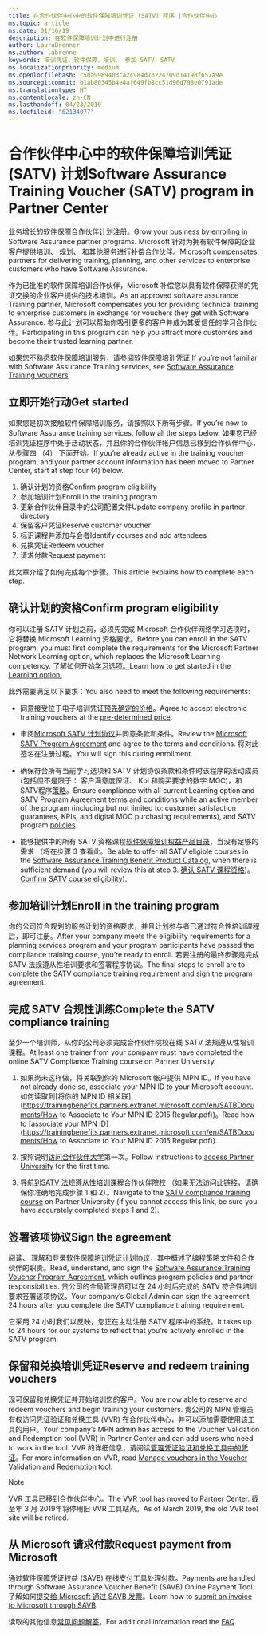```yaml
---
title: 在合作伙伴中心中的软件保障培训凭证 (SATV) 程序 |合作伙伴中心
ms.topic: article
ms.date: 01/16/19
description: 在软件保障培训计划中进行注册
author: LauraBrenner
ms.author: labrenne
keywords: 培训凭证，软件保障，培训、 参加 SATV，SATV
ms.localizationpriority: medium
ms.openlocfilehash: c5da9989403ca2c984d73224709d14198f657a9e
ms.sourcegitcommit: b1ab80345b4e4af649fb8cc51d96d798e0791ade
ms.translationtype: HT
ms.contentlocale: zh-CN
ms.lasthandoff: 04/23/2019
ms.locfileid: "62134077"
---
```

# <a name="software-assurance-training-voucher-satv-program-in-partner-center"></a><span data-ttu-id="d251a-104">合作伙伴中心中的软件保障培训凭证 (SATV) 计划</span><span class="sxs-lookup"><span data-stu-id="d251a-104">Software Assurance Training Voucher (SATV) program in Partner Center</span></span>

<span data-ttu-id="d251a-105">业务增长的软件保障合作伙伴计划注册。</span><span class="sxs-lookup"><span data-stu-id="d251a-105">Grow your business by enrolling in Software Assurance partner programs.</span></span> <span data-ttu-id="d251a-106">Microsoft 针对为拥有软件保障的企业客户提供培训、 规划、 和其他服务进行补偿合作伙伴。</span><span class="sxs-lookup"><span data-stu-id="d251a-106">Microsoft compensates partners for delivering training, planning, and other services to enterprise customers who have Software Assurance.</span></span> 

<span data-ttu-id="d251a-107">作为已批准的软件保障培训合作伙伴，Microsoft 补偿您以具有软件保障获得的凭证交换的企业客户提供的技术培训。</span><span class="sxs-lookup"><span data-stu-id="d251a-107">As an approved software assurance Training partner, Microsoft compensates you for providing technical training to enterprise customers in exchange for vouchers they get with Software Assurance.</span></span> <span data-ttu-id="d251a-108">参与此计划可以帮助你吸引更多的客户并成为其受信任的学习合作伙伴。</span><span class="sxs-lookup"><span data-stu-id="d251a-108">Participating in this program can help you attract more customers and become their trusted learning partner.</span></span>

<span data-ttu-id="d251a-109">如果您不熟悉软件保障培训服务，请参阅[软件保障培训凭证 ](https://trainingbenefits.partners.extranet.microsoft.com/en/SATV/Pages/default.aspx)</span><span class="sxs-lookup"><span data-stu-id="d251a-109">If you’re not familiar with Software Assurance Training services, see [Software Assurance Training Vouchers ](https://trainingbenefits.partners.extranet.microsoft.com/en/SATV/Pages/default.aspx)</span></span>

## <a name="get-started"></a><span data-ttu-id="d251a-110">立即开始行动</span><span class="sxs-lookup"><span data-stu-id="d251a-110">Get started</span></span>

<span data-ttu-id="d251a-111">如果您是初次接触软件保障培训服务，请按照以下所有步骤。</span><span class="sxs-lookup"><span data-stu-id="d251a-111">If you’re new to Software Assurance training services, follow all the steps below.</span></span> <span data-ttu-id="d251a-112">如果您已经培训凭证程序中处于活动状态，并且你的合作伙伴帐户信息已移到合作伙伴中心，从步骤四 （4） 下面开始。</span><span class="sxs-lookup"><span data-stu-id="d251a-112">If you’re already active in the training voucher program, and your partner account information has been moved to Partner Center, start at step four (4) below.</span></span> 

1. <span data-ttu-id="d251a-113">确认计划的资格</span><span class="sxs-lookup"><span data-stu-id="d251a-113">Confirm program eligibility</span></span>
2. <span data-ttu-id="d251a-114">参加培训计划</span><span class="sxs-lookup"><span data-stu-id="d251a-114">Enroll in the training program</span></span>
3. <span data-ttu-id="d251a-115">更新合作伙伴目录中的公司配置文件</span><span class="sxs-lookup"><span data-stu-id="d251a-115">Update company profile in partner directory</span></span>
4. <span data-ttu-id="d251a-116">保留客户凭证</span><span class="sxs-lookup"><span data-stu-id="d251a-116">Reserve customer voucher</span></span>
5. <span data-ttu-id="d251a-117">标识课程并添加与会者</span><span class="sxs-lookup"><span data-stu-id="d251a-117">Identify courses and add attendees</span></span>
6. <span data-ttu-id="d251a-118">兑换凭证</span><span class="sxs-lookup"><span data-stu-id="d251a-118">Redeem voucher</span></span>
7. <span data-ttu-id="d251a-119">请求付款</span><span class="sxs-lookup"><span data-stu-id="d251a-119">Request payment</span></span>

<span data-ttu-id="d251a-120">此文章介绍了如何完成每个步骤。</span><span class="sxs-lookup"><span data-stu-id="d251a-120">This article explains how to complete each step.</span></span>

## <a name="confirm-program-eligibility"></a><span data-ttu-id="d251a-121">确认计划的资格</span><span class="sxs-lookup"><span data-stu-id="d251a-121">Confirm program eligibility</span></span>

<span data-ttu-id="d251a-122">你可以注册 SATV 计划之前，必须先完成 Microsoft 合作伙伴网络学习选项时，它将替换 Microsoft Learning 资格要求。</span><span class="sxs-lookup"><span data-stu-id="d251a-122">Before you can enroll in the SATV program, you must first complete the requirements for the Microsoft Partner Network Learning option, which replaces the Microsoft Learning competency.</span></span> <span data-ttu-id="d251a-123">了解如何开始[学习选项。](https://partner.microsoft.com/en-US/marketing/details/learning-option-enrollment#/)</span><span class="sxs-lookup"><span data-stu-id="d251a-123">Learn how to get started in the [Learning option.](https://partner.microsoft.com/en-US/marketing/details/learning-option-enrollment#/)</span></span>

<span data-ttu-id="d251a-124">此外需要满足以下要求：</span><span class="sxs-lookup"><span data-stu-id="d251a-124">You also need to meet the following requirements:</span></span>

- <span data-ttu-id="d251a-125">同意接受位于电子培训凭证[预先确定的价格](https://partner.microsoft.com/en-US/membership/satv-voucher-pricing)。</span><span class="sxs-lookup"><span data-stu-id="d251a-125">Agree to accept electronic training vouchers at the [pre-determined price](https://partner.microsoft.com/en-US/membership/satv-voucher-pricing).</span></span>

- <span data-ttu-id="d251a-126">审阅[Microsoft SATV 计划协议](https://aka.ms/satv_legal_agreement)并同意条款和条件。</span><span class="sxs-lookup"><span data-stu-id="d251a-126">Review the [Microsoft SATV Program Agreement](https://aka.ms/satv_legal_agreement) and agree to the terms and conditions.</span></span> <span data-ttu-id="d251a-127">将对此签名在注册过程。</span><span class="sxs-lookup"><span data-stu-id="d251a-127">You will sign this during enrollment.</span></span> 

- <span data-ttu-id="d251a-128">确保符合所有当前学习选项和 SATV 计划协议条款和条件时该程序的活动成员 (包括但不是限于： 客户满意度保证、 Kpi 和购买要求的数字 MOC)，和 SATV程序[策略](https://trainingbenefits.partners.extranet.microsoft.com/en/SATV/Pages/ProgramPolicies.aspx)。</span><span class="sxs-lookup"><span data-stu-id="d251a-128">Ensure compliance with all current Learning option and SATV Program Agreement terms and conditions while an active member of the program (including but not limited to: customer satisfaction guarantees, KPIs, and digital MOC purchasing requirements), and SATV program [policies](https://trainingbenefits.partners.extranet.microsoft.com/en/SATV/Pages/ProgramPolicies.aspx).</span></span>

- <span data-ttu-id="d251a-129">能够提供中的所有 SATV 资格课程[软件保障培训权益产品目录](https://aka.ms/SATV_catalog)，当没有足够的需求 （将在步骤 3 查看此。</span><span class="sxs-lookup"><span data-stu-id="d251a-129">Be able to offer all SATV eligible courses in the [Software Assurance Training Benefit Product Catalog](https://aka.ms/SATV_catalog), when there is sufficient demand (you will review this at step 3.</span></span> <span data-ttu-id="d251a-130">[确认 SATV 课程资格](https://trainingbenefits.partners.extranet.microsoft.com/en/SATV/Pages/ConfirmEligibility.aspx))。</span><span class="sxs-lookup"><span data-stu-id="d251a-130">[Confirm SATV course eligibility](https://trainingbenefits.partners.extranet.microsoft.com/en/SATV/Pages/ConfirmEligibility.aspx)).</span></span>

## <a name="enroll-in-the-training-program"></a><span data-ttu-id="d251a-131">参加培训计划</span><span class="sxs-lookup"><span data-stu-id="d251a-131">Enroll in the training program</span></span>

<span data-ttu-id="d251a-132">你的公司符合规划的服务计划的资格要求，并且计划参与者已通过符合性培训课程后，即可注册。</span><span class="sxs-lookup"><span data-stu-id="d251a-132">After your company meets the eligibility requirements for a planning services program and your program participants have passed the compliance training course, you’re ready to enroll.</span></span> <span data-ttu-id="d251a-133">若要注册的最终步骤是完成 SATV 法规遵从性培训要求和签署程序协议。</span><span class="sxs-lookup"><span data-stu-id="d251a-133">The final steps to enroll are to complete the SATV compliance training requirement and sign the program agreement.</span></span>  

## <a name="complete-the-satv-compliance-training"></a><span data-ttu-id="d251a-134">完成 SATV 合规性训练</span><span class="sxs-lookup"><span data-stu-id="d251a-134">Complete the SATV compliance training</span></span>

<span data-ttu-id="d251a-135">至少一个培训师，从你的公司必须完成合作伙伴院校在线 SATV 法规遵从性培训课程。</span><span class="sxs-lookup"><span data-stu-id="d251a-135">At least one trainer from your company must have completed the online SATV Compliance Training course on Partner University.</span></span>
 
1. <span data-ttu-id="d251a-136">如果尚未这样做，将关联到你的 Microsoft 帐户提供 MPN ID。</span><span class="sxs-lookup"><span data-stu-id="d251a-136">If you have not already done so, associate your MPN ID to your Microsoft account.</span></span> <span data-ttu-id="d251a-137">如何读取到[将你的 MPN ID 相关联](https://trainingbenefits.partners.extranet.microsoft.com/en/SATBDocuments/How to Associate to Your MPN ID 2015 Regular.pdf))。</span><span class="sxs-lookup"><span data-stu-id="d251a-137">Read how to [associate your MPN ID](https://trainingbenefits.partners.extranet.microsoft.com/en/SATBDocuments/How to Associate to Your MPN ID 2015 Regular.pdf)).</span></span>

2. <span data-ttu-id="d251a-138">按照说明[访问合作伙伴大学](https://trainingbenefits.partners.extranet.microsoft.com/en/SATBDocuments/Partner_University_on-boarding.pdf)第一次。</span><span class="sxs-lookup"><span data-stu-id="d251a-138">Follow instructions to [access Partner University](https://trainingbenefits.partners.extranet.microsoft.com/en/SATBDocuments/Partner_University_on-boarding.pdf) for the first time.</span></span>

3. <span data-ttu-id="d251a-139">导航到[SATV 法规遵从性培训课程](https://partneruniversity.microsoft.com/?whr=uri:MicrosoftAccount&courseId=14461&scoId=dXsXmk7lB_2704778676)合作伙伴院校 （如果无法访问此链接，请确保你准确地完成步骤 1 和 2）。</span><span class="sxs-lookup"><span data-stu-id="d251a-139">Navigate to the [SATV compliance training course](https://partneruniversity.microsoft.com/?whr=uri:MicrosoftAccount&courseId=14461&scoId=dXsXmk7lB_2704778676) on Partner University (if you cannot access this link, be sure you have accurately completed steps 1 and 2).</span></span>  

## <a name="sign-the-agreement"></a><span data-ttu-id="d251a-140">签署该项协议</span><span class="sxs-lookup"><span data-stu-id="d251a-140">Sign the agreement</span></span>

<span data-ttu-id="d251a-141">阅读、 理解和登录[软件保障培训凭证计划协议](https://partners.microsoft.com/partnerprogram/Satv.aspx)，其中概述了编程策略文件和合作伙伴的职责。</span><span class="sxs-lookup"><span data-stu-id="d251a-141">Read, understand, and sign the [Software Assurance Training Voucher Program Agreement](https://partners.microsoft.com/partnerprogram/Satv.aspx), which outlines program policies and partner responsibilities.</span></span> <span data-ttu-id="d251a-142">贵公司的全局管理员可以在 24 小时后完成的 SATV 符合性培训要求签署该项协议。</span><span class="sxs-lookup"><span data-stu-id="d251a-142">Your company’s Global Admin can sign the agreement 24 hours after you complete the SATV compliance training requirement.</span></span>

<span data-ttu-id="d251a-143">它采用 24 小时我们以反映，您正在主动注册 SATV 程序中的系统。</span><span class="sxs-lookup"><span data-stu-id="d251a-143">It takes up to 24 hours for our systems to reflect that you’re actively enrolled in the SATV program.</span></span> 

## <a name="reserve-and-redeem-training-vouchers"></a><span data-ttu-id="d251a-144">保留和兑换培训凭证</span><span class="sxs-lookup"><span data-stu-id="d251a-144">Reserve and redeem training vouchers</span></span>

<span data-ttu-id="d251a-145">现可保留和兑换凭证并开始培训您的客户。</span><span class="sxs-lookup"><span data-stu-id="d251a-145">You are now able to reserve and redeem vouchers and begin training your customers.</span></span> <span data-ttu-id="d251a-146">贵公司的 MPN 管理员有权访问凭证验证和兑换工具 (VVR) 在合作伙伴中心，并可以添加需要使用该工具的用户。</span><span class="sxs-lookup"><span data-stu-id="d251a-146">Your company’s MPN admin has access to the Voucher Validation and Redemption tool (VVR) in Partner Center and can add users who need to work in the tool.</span></span> <span data-ttu-id="d251a-147">VVR 的详细信息，请阅读[管理凭证验证和兑换工具中的凭证](voucher-validation-tool.md)。</span><span class="sxs-lookup"><span data-stu-id="d251a-147">For more information on VVR, read [Manage vouchers in the Voucher Validation and Redemption tool](voucher-validation-tool.md).</span></span>

>[!Note]
><span data-ttu-id="d251a-148">VVR 工具已移到合作伙伴中心。</span><span class="sxs-lookup"><span data-stu-id="d251a-148">The VVR tool has moved to Partner Center.</span></span> <span data-ttu-id="d251a-149">截至年 3 月 2019年将停用旧 VVR 工具站点。</span><span class="sxs-lookup"><span data-stu-id="d251a-149">As of March 2019, the old VVR tool site will be retired.</span></span>

## <a name="request-payment-from-microsoft"></a><span data-ttu-id="d251a-150">从 Microsoft 请求付款</span><span class="sxs-lookup"><span data-stu-id="d251a-150">Request payment from Microsoft</span></span>

<span data-ttu-id="d251a-151">通过软件保障凭证权益 (SAVB) 在线支付工具处理付款。</span><span class="sxs-lookup"><span data-stu-id="d251a-151">Payments are handled through Software Assurance Voucher Benefit (SAVB) Online Payment Tool.</span></span>  <span data-ttu-id="d251a-152">了解如何[提交给 Microsoft 通过 SAVB 发票](https://trainingbenefits.partners.extranet.microsoft.com/en/SATV/Pages/GetPaid.aspx)。</span><span class="sxs-lookup"><span data-stu-id="d251a-152">Learn how to [submit an invoice to Microsoft through SAVB](https://trainingbenefits.partners.extranet.microsoft.com/en/SATV/Pages/GetPaid.aspx).</span></span>

<span data-ttu-id="d251a-153">读取的其他信息[常见问题解答](vvr-faq.md)。</span><span class="sxs-lookup"><span data-stu-id="d251a-153">For additional information read the [FAQ](vvr-faq.md).</span></span>